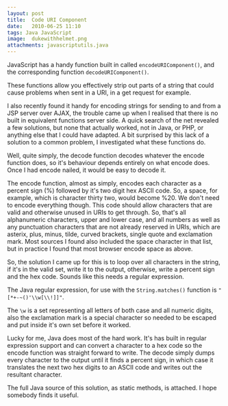 ```yaml
---
layout: post
title:  Code URI Component
date:   2010-06-25 11:10
tags: Java JavaScript
image:  dukewithhelmet.png
attachments: javascriptutils.java
---
```

JavaScript has a handy function built in called `encodeURIComponent()`, and the corresponding function `decodeURIComponent()`.

These functions allow you effectively strip out parts of a string that could cause problems when sent in a URI, in a get request for example.

I also recently found it handy for encoding strings for sending to and from a JSP server over AJAX, the trouble came up when I realised that there is no built in equivalent functions server side. A quick search of the net revealed a few solutions, but none that actually worked, not in Java, or PHP, or anything else that I could have adapted. A bit surprised by this lack of a solution to a common problem, I investigated what these functions do.

Well, quite simply, the decode function decodes whatever the encode function does, so it's behaviour depends entirely on what encode does. Once I had encode nailed, it would be easy to decode it.

The encode function, almost as simply, encodes each character as a percent sign (%) followed by it's two digit hex ASCII code. So, a space, for example, which is character thirty two, would become %20. We don't need to encode everything though. This code should allow characters that are valid and otherwise unused in URIs to get through. So, that's all alphanumeric characters, upper and lower case, and all numbers as well as any punctuation characters that are not already reserved in URIs, which are asterix, plus, minus, tilde, curved brackets, single quote and exclamation mark. Most sources I found also included the space character in that list, but in practice I found that most browser encode space as above.

So, the solution I came up for this is to loop over all characters in the string, if it's in the valid set, write it to the output, otherwise, write a percent sign and the hex code. Sounds like this needs a regular expression.

The Java regular expression, for use with the `String.matches()` function is `"[*+-~()'\\w[\\!]]"`.

The `\w` is a set representing all letters of both case and all numeric digits, also the exclamation mark is a special character so needed to be escaped and put inside it's own set before it worked.

Lucky for me, Java does most of the hard work. It's has built in regular expression support and can convert a character to a hex code so the encode function was straight forward to write. The decode simply dumps every character to the output until it finds a percent sign, in which case it translates the next two hex digits to an ASCII code and writes out the resultant character.

The full Java source of this solution, as static methods, is attached. I hope somebody finds it useful.
